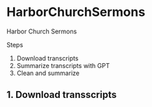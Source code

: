 # HarborChurchSermons
Harbor Church Sermons

Steps
1. Download transcripts
2. Summarize transcripts with GPT
3. Clean and summarize



## 1. Download transscripts
